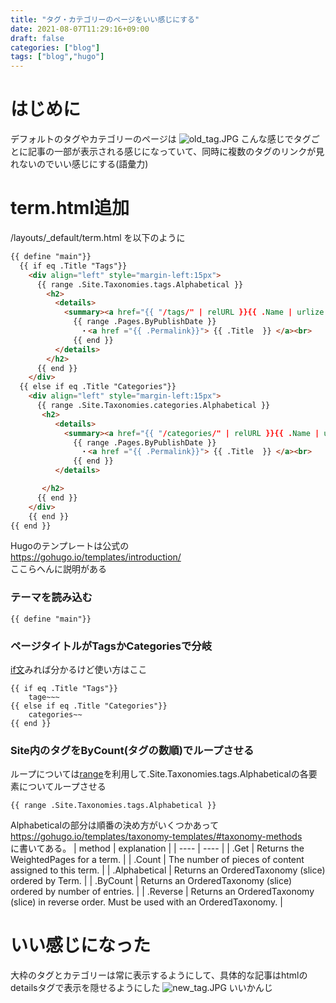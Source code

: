 ```yaml
---
title: "タグ・カテゴリーのページをいい感じにする"
date: 2021-08-07T11:29:16+09:00
draft: false
categories: ["blog"]
tags: ["blog","hugo"]
---
```


# はじめに
デフォルトのタグやカテゴリーのページは
![old_tag.JPG](../old_tag.JPG)
こんな感じでタグごとに記事の一部が表示される感じになっていて、同時に複数のタグのリンクが見れないのでいい感じにする(語彙力)

# term.html追加
/layouts/_default/term.html を以下のように

```html
{{ define "main"}}
  {{ if eq .Title "Tags"}}
    <div align="left" style="margin-left:15px">
      {{ range .Site.Taxonomies.tags.Alphabetical }}
        <h2> 
          <details>
            <summary><a href="{{ "/tags/" | relURL }}{{ .Name | urlize }}">{{ .Name }}({{ .Count }})</a></summary>
              {{ range .Pages.ByPublishDate }}
              　・<a href ="{{ .Permalink}}"> {{ .Title  }} </a><br>
              {{ end }}
          </details>
        </h2>
      {{ end }}
    </div>
  {{ else if eq .Title "Categories"}}
    <div align="left" style="margin-left:15px">
      {{ range .Site.Taxonomies.categories.Alphabetical }}
       <h2>
          <details>
            <summary><a href="{{ "/categories/" | relURL }}{{ .Name | urlize }}">{{ .Name }}({{ .Count }})</a></summary>
              {{ range .Pages.ByPublishDate }}
              　・<a href ="{{ .Permalink}}"> {{ .Title  }} </a><br>
              {{ end }}
          </details>

       </h2>
      {{ end }}
    </div>
    {{ end }}
{{ end }}


```

Hugoのテンプレートは公式の  
https://gohugo.io/templates/introduction/  
ここらへんに説明がある

### テーマを読み込む
```
{{ define "main"}}
```

### ページタイトルがTagsかCategoriesで分岐
[if文](https://gohugo.io/functions/eq/)みれば分かるけど使い方はここ
```
{{ if eq .Title "Tags"}}
    tage~~~
{{ else if eq .Title "Categories"}}
    categories~~
{{ end }}
```

### Site内のタグをByCount(タグの数順)でループさせる 
ループについては[range](https://gohugo.io/functions/range/)を利用して.Site.Taxonomies.tags.Alphabeticalの各要素についてループさせる
```
{{ range .Site.Taxonomies.tags.Alphabetical }}
```

Alphabeticalの部分は順番の決め方がいくつかあって
https://gohugo.io/templates/taxonomy-templates/#taxonomy-methods  
に書いてある。
| method   |  explanation  |
| ---- | ---- |
|  .Get  |  Returns the WeightedPages for a term.  |
|  .Count  |  The number of pieces of content assigned to this term.  |
|  .Alphabetical  |  Returns an OrderedTaxonomy (slice) ordered by Term.  |
|  .ByCount  |  Returns an OrderedTaxonomy (slice) ordered by number of entries.  |
|  .Reverse  |  Returns an OrderedTaxonomy (slice) in reverse order. Must be used with an OrderedTaxonomy.  |

# いい感じになった
大枠のタグとカテゴリーは常に表示するようにして、具体的な記事はhtmlのdetailsタグで表示を隠せるようにした
![new_tag.JPG](../new_tag.JPG)
いいかんじ